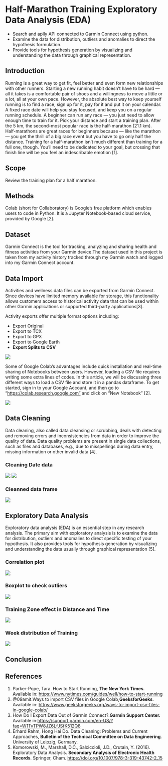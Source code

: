 # Half-Marathon Training Exploratory Data Analysis (EDA)
* Search and aplly API connected to Garmin Connect using python.
* Examine the data for distribution, outliers and anomalies to direct the hypothesis formulation.
* Provide tools for hypothesis generation by visualizing and understanding the data through graphical representation.

## Introduction
Running is a great way to get fit, feel better and even form new relationships with other runners. Starting a new running habit doesn’t have to be hard — all it takes is a comfortable pair of shoes and a willingness to move a little or a lot, all at your own pace. However, the absolute best way to keep yourself running is to find a race, sign up for it, pay for it and put it on your calendar. A fixed race date will help you stay focused, and keep you on a regular running schedule. A beginner can run any race — you just need to allow enough time to train for it. Pick your distance and start a training plan. After the 5 km, the second-most popular race is the half-marathon (21.1 km). Half-marathons are great races for beginners because — like the marathon — you get the thrill of a big race event but you have to go only half the distance. Training for a half-marathon isn’t much different than training for a full one, though. You’ll need to be dedicated to your goal, but crossing that finish line will be you feel an indescribable emotion [1].

## Scope
Review the training plan for a half marathon.

## Methods
Colab (short for Collaboratory) is Google’s free platform which enables users to code in Python. It is a Jupyter Notebook-based cloud service, provided by Google [2].

## Dataset
Garmin Connect is the tool for tracking, analyzing and sharing health and fitness activities from your Garmin device.The dataset used in this project is taken from my activity history tracked through my Garmin watch and logged into my Garmin Connect account.

## Data Import
Activities and wellness data files can be exported from Garmin Connect. Since devices have limited memory available for storage, this functionality allows customers access to historical activity data that can be used within other Garmin applications or supported third-party applications[3].

Activity exports offer multiple format options including:
* Export Original
* Export to TCX
* Export to GPX
* Export to Google Earth
* **Export Splits to CSV**

![](images/Impor_1.png)

Some of Google Colab’s advantages include quick installation and real-time sharing of Notebooks between users. 
However, loading a CSV file requires writing some extra lines of codes. In this article, we will be discussing three different ways to load a CSV file and store it in a pandas dataframe. To get started, sign in to your Google Account, and then go to “https://colab.research.google.com” and click on “New Notebook” [2]. 

![](images/Impor_2.png)

## Data Cleaning
Data cleaning, also called data cleansing or scrubbing, deals with detecting and removing errors and inconsistencies from data in order to improve the quality of data. Data quality problems are present in single data collections, such as files and databases, e.g., due to misspellings during data entry, missing information or other invalid data [4].

### Cleaning Date data
![](images/Limpeza_1.png)
![](images/Limpeza_2.png)

### Cleanned data frame
![](images/Limpeza_4.png)

## Exploratory Data Analysis
Exploratory data analysis (EDA) is an essential step in any research analysis. The primary aim with exploratory analysis is to examine the data for distribution, outliers and anomalies to direct specific testing of your hypothesis. It also provides tools for hypothesis generation by visualizing and understanding the data usually through graphical representation [5].

### Correlation plot
![](images/Imagem_1.png)

### Boxplot to check outliers
![](images/Imagem_2.png)

### Training Zone effect in Distance and Time
![](images/Imagem_3.png)

### Week distribution of Training  
![](images/Imagem_4.png)

## Conclusion

## References
1. Parker-Pope, Tara. How to Start Running, **The New York Times**. Available in: https://www.nytimes.com/guides/well/how-to-start-running
2. @09amit.Ways to import CSV files in Google Colab,**GeeksforGeeks**. Available in: https://www.geeksforgeeks.org/ways-to-import-csv-files-in-google-colab/
3. How Do I Export Data Out of Garmin Connect?.**Garmin Support Center.** Available in:https://support.garmin.com/en-US/?faq=W1TvTPW8JZ6LfJSfK512Q8  
4. Erhard Rahm, Hong Hai Do. Data Cleaning: Problems and Current Approaches, **Bulletin of the Technical Committee on Data Engineering**. University of Leipzig, Germany.
5. Komorowski, M., Marshall, D.C., Salciccioli, J.D., Crutain, Y. (2016). Exploratory Data Analysis. **Secondary Analysis of Electronic Health Records**. Springer, Cham. https://doi.org/10.1007/978-3-319-43742-2_15
